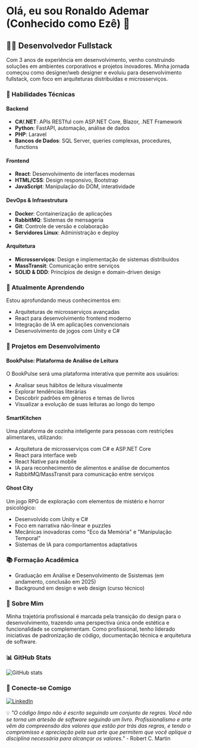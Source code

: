 # Olá, eu sou Ronaldo Ademar (Conhecido como Ezê) 👋

## 👨‍💻 Desenvolvedor Fullstack

Com 3 anos de experiência em desenvolvimento, venho construindo soluções em ambientes corporativos e projetos inovadores. Minha jornada começou como designer/web designer e evoluiu para desenvolvimento fullstack, com foco em arquiteturas distribuídas e microsserviços.

### 🚀 Habilidades Técnicas

#### Backend
- **C#/.NET**: APIs RESTful com ASP.NET Core, Blazor, .NET Framework
- **Python**: FastAPI, automação, análise de dados 
- **PHP**: Laravel
- **Bancos de Dados**: SQL Server, queries complexas, procedures, functions

#### Frontend
- **React**: Desenvolvimento de interfaces modernas
- **HTML/CSS**: Design responsivo, Bootstrap
- **JavaScript**: Manipulação do DOM, interatividade

#### DevOps & Infraestrutura
- **Docker**: Containerização de aplicações
- **RabbitMQ**: Sistemas de mensageria
- **Git**: Controle de versão e colaboração
- **Servidores Linux**: Administração e deploy

#### Arquitetura
- **Microsserviços**: Design e implementação de sistemas distribuídos
- **MassTransit**: Comunicação entre serviços
- **SOLID & DDD**: Princípios de design e domain-driven design

### 🌱 Atualmente Aprendendo

Estou aprofundando meus conhecimentos em:
- Arquiteturas de microsserviços avançadas
- React para desenvolvimento frontend moderno
- Integração de IA em aplicações convencionais
- Desenvolvimento de jogos com Unity e C#

### 🔭 Projetos em Desenvolvimento


#### BookPulse: Plataforma de Análise de Leitura
O BookPulse será uma plataforma interativa que permite aos usuários:
- Analisar seus hábitos de leitura visualmente
- Explorar tendências literárias
- Descobrir padrões em gêneros e temas de livros
- Visualizar a evolução de suas leituras ao longo do tempo


#### SmartKitchen
Uma plataforma de cozinha inteligente para pessoas com restrições alimentares, utilizando:
- Arquitetura de microsserviços com C# e ASP.NET Core
- React para interface web
- React Native para mobile
- IA para reconhecimento de alimentos e análise de documentos
- RabbitMQ/MassTransit para comunicação entre serviços

#### Ghost City
Um jogo RPG de exploração com elementos de mistério e horror psicológico:
- Desenvolvido com Unity e C#
- Foco em narrativa não-linear e puzzles
- Mecânicas inovadoras como "Eco da Memória" e "Manipulação Temporal"
- Sistemas de IA para comportamentos adaptativos

### 📚 Formação Acadêmica

- Graduação em Análise e Desenvolvimento de Ssistemas (em andamento, conclusão em 2025)
- Background em design e web design (curso técnico)

### 💬 Sobre Mim

Minha trajetória profissional é marcada pela transição do design para o desenvolvimento, trazendo uma perspectiva única onde estética e funcionalidade se complementam. Como profissional, tenho liderado iniciativas de padronização de código, documentação técnica e arquitetura de software.

### 📊 GitHub Stats

![GitHub stats](https://github-readme-stats.vercel.app/api?username=Ezhreal&show_icons=true&theme=radical)

### 🔗 Conecte-se Comigo

[![LinkedIn](https://img.shields.io/badge/-LinkedIn-0077B5?style=flat&logo=linkedin&logoColor=white)](https://linkedin.com/in/ronaldo-ademar-85511b148)

💡 *"O código limpo não é escrito seguindo um conjunto de regras. Você não se torna um artesão de software seguindo um livro. Profissionalismo e arte vêm da compreensão dos valores que estão por trás das regras, e tendo o compromisso e apreciação pela sua arte que permitem que você aplique a disciplina necessária para alcançar os valores."* - Robert C. Martin
